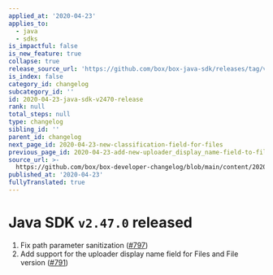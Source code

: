 ```yaml
---
applied_at: '2020-04-23'
applies_to:
  - java
  - sdks
is_impactful: false
is_new_feature: true
collapse: true
release_source_url: 'https://github.com/box/box-java-sdk/releases/tag/v2.47.0'
is_index: false
category_id: changelog
subcategory_id: ''
id: 2020-04-23-java-sdk-v2470-release
rank: null
total_steps: null
type: changelog
sibling_id: ''
parent_id: changelog
next_page_id: 2020-04-23-new-classification-field-for-files
previous_page_id: 2020-04-23-add-new-uploader_display_name-field-to-file-and-file-versions
source_url: >-
  https://github.com/box/box-developer-changelog/blob/main/content/2020/04-23-java-sdk-v2470-release.md
published_at: '2020-04-23'
fullyTranslated: true
---
```

# Java SDK `v2.47.0` released

1. Fix path parameter sanitization ([#797](https://github.com/box/box-java-sdk/pull/797))
2. Add support for the uploader display name field for Files and File version ([#791](https://github.com/box/box-java-sdk/pull/791))
